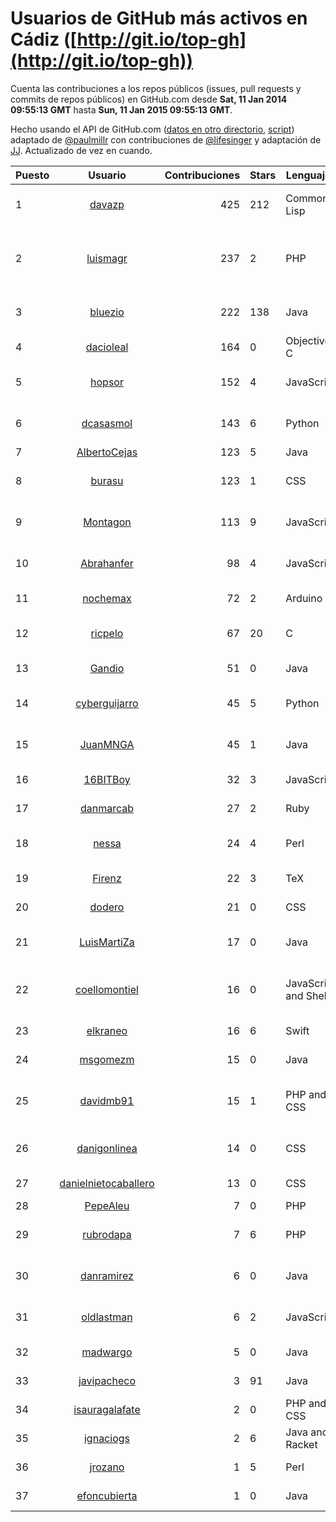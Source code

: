 # Usuarios de GitHub más activos en Cádiz ([http://git.io/top-gh](http://git.io/top-gh))

  Cuenta las contribuciones a los repos públicos (issues, pull requests y commits de repos públicos) en GitHub.com desde  **Sat, 11 Jan 2014 09:55:13 GMT** hasta **Sun, 11 Jan 2015 09:55:13 GMT**.

  Hecho usando el API de GitHub.com ([datos en otro directorio](https://github.com/JJ/top-github-users-data/tree/master/data), [script](https://github.com/JJ/top-github-users)) adaptado de [@paulmillr](https://github.com/paulmillr) con contribuciones de [@lifesinger](https://github.com/lifesinger) y adaptación de [JJ](http://jj.github.io). Actualizado de vez en cuando.

| Puesto   |      Usuario      |  Contribuciones | Stars | Lenguajes   |      Lugar      |  Avatar |
|----------|:-----------------:|----------------:|-------|-------------|:---------------:|---------|
| 1 | [davazp](https://github.com/davazp) | 425 | 212 | Common Lisp | Cádiz, Spain | ![David Vázquez Púa](https://avatars2.githubusercontent.com/u/265168?v=3&s=64) |
| 2 | [luismagr](https://github.com/luismagr) | 237 | 2 | PHP | Jerez de la Frontera, Cádiz, Andalucía, España | ![Luis González](https://avatars3.githubusercontent.com/u/2010864?v=3&s=64) |
| 3 | [bluezio](https://github.com/bluezio) | 222 | 138 | Java | Cádiz, Spain | ![Antonio García-Domínguez](https://avatars1.githubusercontent.com/u/46504?v=3&s=64) |
| 4 | [dacioleal](https://github.com/dacioleal) | 164 | 0 | Objective-C | Cádiz, Spain | ![Dacio Leal](https://avatars2.githubusercontent.com/u/5872075?v=3&s=64) |
| 5 | [hopsor](https://github.com/hopsor) | 152 | 4 | JavaScript | Jerez de la Frontera, Cádiz, ES | ![Victor](https://avatars1.githubusercontent.com/u/954626?v=3&s=64) |
| 6 | [dcasasmol](https://github.com/dcasasmol) | 143 | 6 | Python | Puerto Real (Cádiz) | ![David Casas Molina](https://avatars3.githubusercontent.com/u/1134240?v=3&s=64) |
| 7 | [AlbertoCejas](https://github.com/AlbertoCejas) | 123 | 5 | Java | Cádiz | ![Alberto](https://avatars1.githubusercontent.com/u/4955150?v=3&s=64) |
| 8 | [burasu](https://github.com/burasu) | 123 | 1 | CSS | El Puerto de Santa Maria, Cadiz. Spain | ![Blas Fernández Segura](https://avatars1.githubusercontent.com/u/2077057?v=3&s=64) |
| 9 | [Montagon](https://github.com/Montagon) | 113 | 9 | JavaScript | Cádiz | ![José Carlos Montañez](https://avatars2.githubusercontent.com/u/1224818?v=3&s=64) |
| 10 | [Abrahanfer](https://github.com/Abrahanfer) | 98 | 4 | JavaScript | Cádiz(Spain) | ![Abrahán Fernández Nieto](https://avatars1.githubusercontent.com/u/224780?v=3&s=64) |
| 11 | [nochemax](https://github.com/nochemax) | 72 | 2 | Arduino | Cadiz España | ![David](https://avatars0.githubusercontent.com/u/8238744?v=3&s=64) |
| 12 | [ricpelo](https://github.com/ricpelo) | 67 | 20 | C | Sanlúcar de Barrameda (Cádiz) | ![Ricardo Pérez](https://avatars0.githubusercontent.com/u/616169?v=3&s=64) |
| 13 | [Gandio](https://github.com/Gandio) | 51 | 0 | Java | Cádiz Spain | ![Francisco Madueño](https://avatars1.githubusercontent.com/u/3966814?v=3&s=64) |
| 14 | [cyberguijarro](https://github.com/cyberguijarro) | 45 | 5 | Python | Cádiz, Spain | ![Emilio Guijarro Cameros](https://avatars3.githubusercontent.com/u/21745?v=3&s=64) |
| 15 | [JuanMNGA](https://github.com/JuanMNGA) | 45 | 1 | Java | Chiclana, Cádiz | ![Juan Miguel Ruiz Ladrón](https://avatars0.githubusercontent.com/u/5877883?v=3&s=64) |
| 16 | [16BITBoy](https://github.com/16BITBoy) | 32 | 3 | JavaScript | Cadiz, Los barrios | ![A.Perez](https://avatars0.githubusercontent.com/u/278543?v=3&s=64) |
| 17 | [danmarcab](https://github.com/danmarcab) | 27 | 2 | Ruby | Cádiz, Spain | ![Daniel Marín](https://avatars3.githubusercontent.com/u/1517969?v=3&s=64) |
| 18 | [nessa](https://github.com/nessa) | 24 | 4 | Perl | Cádiz | ![Noelia Sales Montes](https://avatars0.githubusercontent.com/u/224783?v=3&s=64) |
| 19 | [Firenz](https://github.com/Firenz) | 22 | 3 | TeX | Cádiz (Spain) | ![Alicia Guardeño](https://avatars0.githubusercontent.com/u/2558299?v=3&s=64) |
| 20 | [dodero](https://github.com/dodero) | 21 | 0 | CSS | Cádiz | ![Juanma Dodero](https://avatars0.githubusercontent.com/u/871147?v=3&s=64) |
| 21 | [LuisMartiZa](https://github.com/LuisMartiZa) | 17 | 0 | Java | Cádiz | ![Luis Martínez Zarza](https://avatars3.githubusercontent.com/u/3776059?v=3&s=64) |
| 22 | [coellomontiel](https://github.com/coellomontiel) | 16 | 0 | JavaScript and Shell | Cádiz | ![Juan Manuel Coello Montiel](https://avatars3.githubusercontent.com/u/2495524?v=3&s=64) |
| 23 | [elkraneo](https://github.com/elkraneo) | 16 | 6 | Swift | Rota, Cádiz | ![Cristian Díaz](https://avatars1.githubusercontent.com/u/72805?v=3&s=64) |
| 24 | [msgomezm](https://github.com/msgomezm) | 15 | 0 | Java | Cadiz, Spain | ![Manuel S. Gómez](https://avatars0.githubusercontent.com/u/6534819?v=3&s=64) |
| 25 | [davidmb91](https://github.com/davidmb91) | 15 | 1 | PHP and CSS | Sanlúcar de Barrameda (Cádiz) - Spain | ![David Moreno](https://avatars2.githubusercontent.com/u/1688298?v=3&s=64) |
| 26 | [danigonlinea](https://github.com/danigonlinea) | 14 | 0 | CSS | Conil (Cádiz), España | ![Dani González](https://avatars3.githubusercontent.com/u/1208620?v=3&s=64) |
| 27 | [danielnietocaballero](https://github.com/danielnietocaballero) | 13 | 0 | CSS | Conil, Cádiz | ![Daniel Nieto](https://avatars3.githubusercontent.com/u/983475?v=3&s=64) |
| 28 | [PepeAleu](https://github.com/PepeAleu) | 7 | 0 | PHP | Cádiz | ![Pepe](https://avatars0.githubusercontent.com/u/3289338?v=3&s=64) |
| 29 | [rubrodapa](https://github.com/rubrodapa) | 7 | 6 | PHP | Cadiz - Amsterdam | ![Ruben Rodriguez Aparicio](https://avatars2.githubusercontent.com/u/3008433?v=3&s=64) |
| 30 | [danramirez](https://github.com/danramirez) | 6 | 0 | Java | Cádiz (Spain) | ![Daniel Ramírez Otero](https://avatars2.githubusercontent.com/u/4130214?v=3&s=64) |
| 31 | [oldlastman](https://github.com/oldlastman) | 6 | 2 | JavaScript | cádiz | ![José Pardo Barceló](https://avatars1.githubusercontent.com/u/479544?v=3&s=64) |
| 32 | [madwargo](https://github.com/madwargo) | 5 | 0 | Java | Cádiz | ![Alfonso Hidalgo](https://avatars1.githubusercontent.com/u/4697316?v=3&s=64) |
| 33 | [javipacheco](https://github.com/javipacheco) | 3 | 91 | Java | Cádiz, Spain | ![Javi Pacheco](https://avatars1.githubusercontent.com/u/456025?v=3&s=64) |
| 34 | [isauragalafate](https://github.com/isauragalafate) | 2 | 0 | PHP and CSS | Cádiz | ![Isaura Galafate](https://avatars3.githubusercontent.com/u/1700110?v=3&s=64) |
| 35 | [ignaciogs](https://github.com/ignaciogs) | 2 | 6 | Java and Racket | Cádiz | ![Ignacio](https://avatars1.githubusercontent.com/u/708659?v=3&s=64) |
| 36 | [jrozano](https://github.com/jrozano) | 1 | 5 | Perl | Cádiz, Spain | ![Jesús Rozano](https://avatars2.githubusercontent.com/u/3924456?v=3&s=64) |
| 37 | [efoncubierta](https://github.com/efoncubierta) | 1 | 0 | Java | Cádiz | ![Ezequiel Foncubierta](https://avatars2.githubusercontent.com/u/610961?v=3&s=64) |
